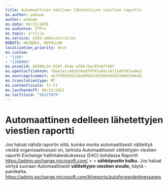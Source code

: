 ```yaml
---
title: Automaattinen edelleen lähetettyjen viestien raportti
ms.author: pebaum
author: pebaum
ms.date: 04/21/2020
ms.audience: ITPro
ms.topic: article
ms.service: o365-administration
ROBOTS: NOINDEX, NOFOLLOW
localization_priority: Once
ms.custom:
- "1195"
- "1200004"
ms.assetid: b8308c24-029f-43ab-af84-0ac97e6ff9d7
ms.openlocfilehash: fdae2acc4d1b78edfdf9fa49cc6711e6f87ea0a3
ms.sourcegitcommit: ab75f66355116e995b3cb5505465b31989339e28
ms.translationtype: MT
ms.contentlocale: fi-FI
ms.lasthandoff: 08/13/2021
ms.locfileid: "58327879"
---
```

# <a name="auto-forwarded-messages-report"></a>Automaattinen edelleen lähetettyjen viestien raportti

Jos haluat nähdä raportin siitä, kuinka monta automaattisesti välitettyä [](https://docs.microsoft.com/exchange/monitoring/mail-flow-reports/mfr-auto-forwarded-messages-report) viestiä organisaatiossasi on, tarkista Automaattisesti välitettyjen viestien raportti Exchange hallintakeskuksessa (EAC) kohdassa Raportit <https://admin.exchange.microsoft.com/> \>  \> **sähköpostin kulku.** Jos haluat siirtyä suoraan Automaattisesti **välitettyjen viestien sivulle,** käytä -painiketta. <https://admin.exchange.microsoft.com/#/reports/autoforwardedmessages>
  